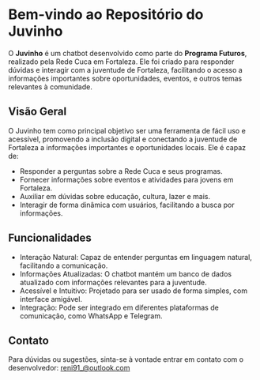 # **Bem-vindo ao Repositório do Juvinho**
O **Juvinho** é um chatbot desenvolvido como parte do **Programa Futuros**, realizado pela Rede Cuca em Fortaleza. Ele foi criado para responder dúvidas e interagir com a juventude de Fortaleza, facilitando o acesso a informações importantes sobre oportunidades, eventos, e outros temas relevantes à comunidade.

## **Visão Geral**
O Juvinho tem como principal objetivo ser uma ferramenta de fácil uso e acessível, promovendo a inclusão digital e conectando a juventude de Fortaleza a informações importantes e oportunidades locais. Ele é capaz de:

* Responder a perguntas sobre a Rede Cuca e seus programas.
* Fornecer informações sobre eventos e atividades para jovens em Fortaleza.
* Auxiliar em dúvidas sobre educação, cultura, lazer e mais.
* Interagir de forma dinâmica com usuários, facilitando a busca por informações.

## **Funcionalidades**
* Interação Natural: Capaz de entender perguntas em linguagem natural, facilitando a comunicação.
* Informações Atualizadas: O chatbot mantém um banco de dados atualizado com informações relevantes para a juventude.
* Acessível e Intuitivo: Projetado para ser usado de forma simples, com interface amigável.
* Integração: Pode ser integrado em diferentes plataformas de comunicação, como WhatsApp e Telegram.

##  **Contato**
Para dúvidas ou sugestões, sinta-se à vontade entrar em contato com o desenvolvedor: reni91_@outlook.com